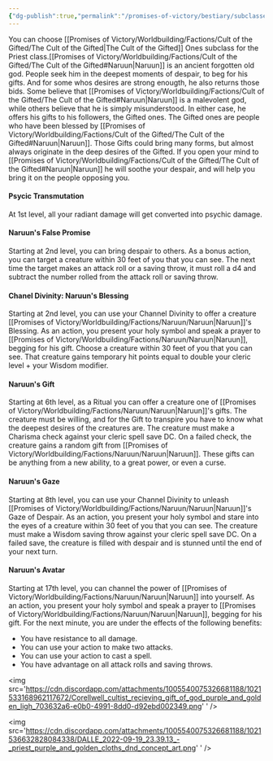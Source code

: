 ```yaml
---
{"dg-publish":true,"permalink":"/promises-of-victory/bestiary/subclasses/cult-of-the-gifted-ones-class/","title":"Cult of the Gifted Ones (Class)","noteIcon":"Meta","created":"","updated":""}
---
```



You can choose [[Promises of Victory/Worldbuilding/Factions/Cult of the Gifted/The Cult of the Gifted\|The Cult of the Gifted]] Ones subclass for the Priest class.[[Promises of Victory/Worldbuilding/Factions/Cult of the Gifted/The Cult of the Gifted#Naruun\|Naruun]] is an ancient forgotten old god. People seek him in the deepest moments of despair, to beg for his gifts. And for some whos desires are strong enougth, he also returns those bids.
Some believe that [[Promises of Victory/Worldbuilding/Factions/Cult of the Gifted/The Cult of the Gifted#Naruun\|Naruun]] is a malevolent god, while others believe that he is simply misunderstood. In either case, he offers his gifts to his followers, the Gifted ones.
The Gifted ones are people who have been blessed by [[Promises of Victory/Worldbuilding/Factions/Cult of the Gifted/The Cult of the Gifted#Naruun\|Naruun]]. Those Gifts could bring many forms, but almost always originate in the deep desires of the Gifted. If you open your mind to [[Promises of Victory/Worldbuilding/Factions/Cult of the Gifted/The Cult of the Gifted#Naruun\|Naruun]] he will soothe your despair, and will help you bring it on the people opposing you.

#### Psycic Transmutation

At 1st level, all your radiant damage will get converted into psychic damage.

#### Naruun's False Promise

Starting at 2nd level, you can bring despair to others. As a bonus action, you can target a creature within 30 feet of you that you can see. The next time the target makes an attack roll or a saving throw, it must roll a d4 and subtract the number rolled from the attack roll or saving throw.

#### Chanel Divinity: Naruun's Blessing

Starting at 2nd level, you can use your Channel Divinity to offer a creature [[Promises of Victory/Worldbuilding/Factions/Naruun/Naruun\|Naruun]]'s Blessing. As an action, you present your holy symbol and speak a prayer to [[Promises of Victory/Worldbuilding/Factions/Naruun/Naruun\|Naruun]], begging for his gift. Choose a creature within 30 feet of you that you can see. That creature gains temporary hit points equal to double your cleric level + your Wisdom modifier.

#### Naruun's Gift

Starting at 6th level, as a Ritual you can offer a creature one of [[Promises of Victory/Worldbuilding/Factions/Naruun/Naruun\|Naruun]]'s gifts. The creature must be willing, and for the Gift to transpire you have to know what the deepest desires of the creatures are. The creature must make a Charisma check against your cleric spell save DC. On a failed check, the creature gains a random gift from [[Promises of Victory/Worldbuilding/Factions/Naruun/Naruun\|Naruun]]. These gifts can be anything from a new ability, to a great power, or even a curse.

#### Naruun's Gaze

Starting at 8th level, you can use your Channel Divinity to unleash [[Promises of Victory/Worldbuilding/Factions/Naruun/Naruun\|Naruun]]'s Gaze of Despair. As an action, you present your holy symbol and stare into the eyes of a creature within 30 feet of you that you can see. The creature must make a Wisdom saving throw against your cleric spell save DC. On a failed save, the creature is filled with despair and is stunned until the end of your next turn.

#### Naruun's Avatar

Starting at 17th level, you can channel the power of [[Promises of Victory/Worldbuilding/Factions/Naruun/Naruun\|Naruun]] into yourself. As an action, you present your holy symbol and speak a prayer to [[Promises of Victory/Worldbuilding/Factions/Naruun/Naruun\|Naruun]], begging for his gift. For the next minute, you are under the effects of the following benefits:

- You have resistance to all damage.
- You can use your action to make two attacks.
- You can use your action to cast a spell.
- You have advantage on all attack rolls and saving throws.

<img
   src='https://cdn.discordapp.com/attachments/1005540075326681188/1021533168962117672/Corellwell_cultist_recieving_gift_of_god_purple_and_golden_ligh_703632a6-e0b0-4991-8dd0-d92ebd002349.png'
  '
/>



<img
   src='https://cdn.discordapp.com/attachments/1005540075326681188/1021536632828084338/DALLE_2022-09-19_23.39.13_-_priest_purple_and_golden_cloths_dnd_concept_art.png'
  '
/>

